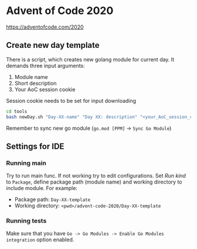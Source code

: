 # Advent of Code 2020

https://adventofcode.com/2020

## Create new day template
There is a script, which creates new golang module for current day. It demands three input arguments:
1. Module name
2. Short description
3. Your AoC session cookie

Session cookie needs to be set for input downloading

``` bash
cd tools
bash newDay.sh "Day-XX-name" "Day XX: description" "<your_AoC_session_cookie>"
``` 

Remember to sync new go module (`go.mod [PPM]` -> `Sync Go Module`)

## Settings for IDE
### Running main
Try to run main func. If not working try to  edit configurations.
Set *Run kind* to `Package`, define package path (module name) and working 
directory to include module. For example:

* Package path: `Day-XX-template`
* Working directory: `<pwd>/advent-code-2020/Day-XX-template`

### Running tests
Make sure that you have `Go -> Go Modules -> Enable Go Modules integration` option enabled.
